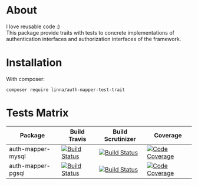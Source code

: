 # About
I love reusable code :)  
This package provide traits with tests to concrete implementations of authentication interfaces 
and authorization interfaces of the framework.

# Installation
With composer:
```
composer require linna/auth-mapper-test-trait 
```

# Tests Matrix
| Package           | Build Travis                                                                                                                      | Build Scrutinizer                                                                                                                                                           | Coverage                                                                                                                                                                   |
|-------------------|-----------------------------------------------------------------------------------------------------------------------------------|-----------------------------------------------------------------------------------------------------------------------------------------------------------------------------|----------------------------------------------------------------------------------------------------------------------------------------------------------------------------|
| auth-mapper-mysql | [![Build Status](https://travis-ci.org/linna/auth-mapper-mysql.svg?branch=master)](https://travis-ci.org/linna/auth-mapper-mysql) | [![Build Status](https://scrutinizer-ci.com/g/linna/auth-mapper-mysql/badges/build.png?b=master)](https://scrutinizer-ci.com/g/linna/auth-mapper-mysql/build-status/master) | [![Code Coverage](https://scrutinizer-ci.com/g/linna/auth-mapper-mysql/badges/coverage.png?b=master)](https://scrutinizer-ci.com/g/linna/auth-mapper-mysql/?branch=master) |
| auth-mapper-pgsql | [![Build Status](https://travis-ci.org/linna/auth-mapper-pgsql.svg?branch=master)](https://travis-ci.org/linna/auth-mapper-pgsql) | [![Build Status](https://scrutinizer-ci.com/g/linna/auth-mapper-pgsql/badges/build.png?b=master)](https://scrutinizer-ci.com/g/linna/auth-mapper-pgsql/build-status/master) | [![Code Coverage](https://scrutinizer-ci.com/g/linna/auth-mapper-pgsql/badges/coverage.png?b=master)](https://scrutinizer-ci.com/g/linna/auth-mapper-pgsql/?branch=master) |